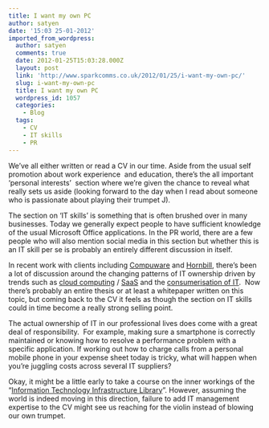 ```yaml
---
title: I want my own PC
author: satyen
date: '15:03 25-01-2012'
imported_from_wordpress:
  author: satyen
  comments: true
  date: 2012-01-25T15:03:28.000Z
  layout: post
  link: 'http://www.sparkcomms.co.uk/2012/01/25/i-want-my-own-pc/'
  slug: i-want-my-own-pc
  title: I want my own PC
  wordpress_id: 1057
  categories:
    - Blog
  tags:
    - CV
    - IT skills
    - PR
---
```


We’ve all either written or read a CV in our time. Aside from the usual self promotion about work experience  and education, there’s the all important ‘personal interests’  section where we’re given the chance to reveal what really sets us aside (looking forward to the day when I read about someone who is passionate about playing their trumpet J).

The section on ‘IT skills’ is something that is often brushed over in many businesses. Today we generally expect people to have sufficient knowledge of the usual Microsoft Office applications. In the PR world, there are a few people who will also mention social media in this section but whether this is an IT skill per se is probably an entirely different discussion in itself.

In recent work with clients including [Compuware](http://www.compuware.com/application-performance-management/cloud-computing-solutions.html) and [Hornbill](http://hornbill.com/solutions/), there’s been a lot of discussion around the changing patterns of IT ownership driven by trends such as [cloud computing](http://en.wikipedia.org/wiki/Cloud_computing) / [SaaS](http://en.wikipedia.org/wiki/Software_as_a_service) and the [consumerisation of IT](http://en.wikipedia.org/wiki/Consumerization_of_IT).  Now there’s probably an entire thesis or at least a whitepaper written on this topic, but coming back to the CV it feels as though the section on IT skills could in time become a really strong selling point.

The actual ownership of IT in our professional lives does come with a great deal of responsibility.  For example, making sure a smartphone is correctly maintained or knowing how to resolve a performance problem with a specific application. If working out how to charge calls from a personal mobile phone in your expense sheet today is tricky, what will happen when you’re juggling costs across several IT suppliers?

Okay, it might be a little early to take a course on the inner workings of the “[Information Technology Infrastructure Library](http://www.itil-officialsite.com/)”. However, assuming the world is indeed moving in this direction, failure to add IT management expertise to the CV might see us reaching for the violin instead of blowing our own trumpet.
